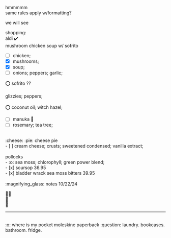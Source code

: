 hmmmmm  
same rules apply w/formatting?

we will see  

shopping:  
aldi :heavy_check_mark: <br>
mushroom chicken soup w/ sofrito
- [ ] chicken;
- [x] mushrooms;
- [x] soup;
- [ ] onions; peppers; garlic;

:o: sofrito ??<br><br>
glizzies; peppers;<br><br>
:o: coconut oil; witch hazel;
<br>
- [ ] manuka :honey_pot:
- [ ] rosemary; tea tree;<br>
<br>
:cheese: :pie: cheese pie<br>
- [ ] cream cheese; crusts; sweetened condensed; vanilla extract;
<br><br>
pollocks <br>
- :o: sea moss; chlorophyll; green power blend;<br>
- [x] soursop 36.95<br>
- [x] bladder wrack sea moss bitters 39.95
<br><br>
:magnifying_glass: notes 10/22/24

:lotus_position_man:<br>
:book:<br>
:white_heart:<br>
<hr><br>
:o: where is my pocket moleskine paperback :question:
laundry. bookcases. bathroom. fridge. 


